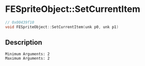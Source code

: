 # FESpriteObject::SetCurrentItem
```c
// 0x00439f10
void FESpriteObject::SetCurrentItem(unk p0, unk p1)
```
## Description
```
Minimum Arguments: 2
Maximum Arguments: 2
```
